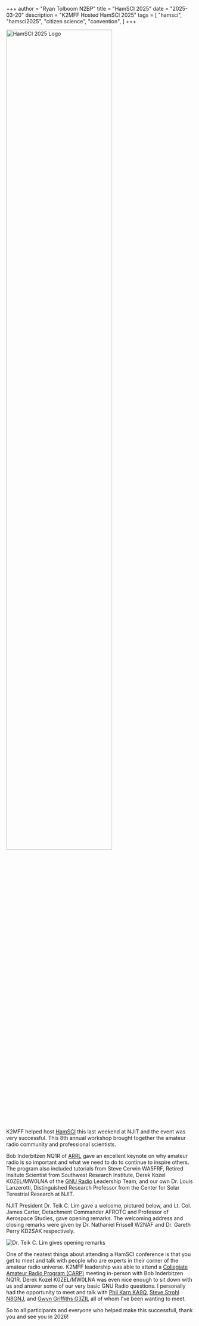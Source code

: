 +++
author = "Ryan Tolboom N2BP"
title = "HamSCI 2025"
date = "2025-03-20"
description = "K2MFF Hosted HamSCI 2025"
tags = [
    "hamsci",
    "hamsci2025",
    "citizen science",
    "convention",
]
+++

<img alt="HamSCI 2025 Logo" src="/hamsci2025/hamsci2025.png" width=75% class="center">

K2MFF helped host [HamSCI](https://hamsci.org/) this last weekend at NJIT and the event was very successful.
This 8th annual workshop brought together the amateur radio community and professional scientists.

Bob Inderbitzen NQ1R of [ARRL](https://www.arrl.org/) gave an excellent keynote on why amateur radio is so important and what we need to do to continue to inspire others.
The program also included tutorials from Steve Cerwin WA5FRF, Retired Insitute Scientist from Southwest Research Institute, Derek Kozel K0ZEL/MW0LNA of the [GNU Radio](https://www.gnuradio.org/) Leadership Team, and our own Dr. Louis Lanzerotti, Distinguished Research Professor from the Center for Solar Terestrial Research at NJIT.

NJIT President Dr. Teik C. Lim gave a welcome, pictured below, and Lt. Col. James Carter, Detachment Commander AFROTC and Professor of Aerospace Studies, gave opening remarks.
The welcoming address and closing remarks were given by Dr. Nathaniel Frissell W2NAF and Dr. Gareth Perry KD2SAK respectively.

![Dr. Teik C. Lim gives opening remarks](/hamsci2025/lim_intro.jpg)

One of the neatest things about attending a HamSCI conference is that you get to meet and talk with people who are experts in their corner of the amateur radio universe.
K2MFF leadership was able to attend a [Collegiate Amateur Radio Program (CARP)](https://www.arrl.org/collegiate-amateur-radio) meeting in-person with Bob Inderbitzen NQ1R.
Derek Kozel K0ZEL/MW0LNA was even nice enough to sit down with us and answer some of our very basic GNU Radio questions.
I personally had the opportunity to meet and talk with [Phil Karn KA9Q](https://github.com/ka9q/ka9q-radio), [Steve Strohl N8GNJ](https://www.zeroretries.org/), and [Gwyn Griffiths G3ZIL](https://hamsci.org/publications?s=author&f%5Bag%5D=G&f%5Bauthor%5D=307) all of whom I've been wanting to meet.

So to all participants and everyone who helped make this successfull, thank you and see you in 2026!
